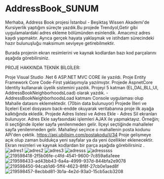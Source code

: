 # AddressBook_SUNUM
Merhaba, Address Book projesi İstanbul - Beşiktaş Wissen Akademi'de Kursiyerlik yaptığım süreçte yazdık.Bu projede Trendyol,Getir gibi uygulamalardaki adres ekleme bölümünden esinlendik. Amacımız adres kaydı yapmaktır. Ayrıca gerçek hayata yaklaşmak ve istihdam sürecindeki hazır bulunuşluğu maksimum seviyeye getirebilmektir.

Burada projenin ekran resimlerini ve kaynak kodlardan bazı kod parçalarını aşağıda görebilirsiniz.

PROJE HAKKINDA TEKNİK BİLGİLER:

Proje Visual Studio .Net 6 ASP.NET MVC CORE ile yazıldı. Proje Entity Framework Core Code-First yaklaşımıyla yazılmıştır. Projede AspnetCore Identity kullanarak üyelik sistemini yazdık. Projeyi 5 katman (EL,DAL,BLL,UI, AddressBookNeighborhoodsLoad) olarak yazdık. -AddressBookNeighborhoodsLoad katmanı Console uygulaması olup Mahalle datasını eklemektedir. (70bin data bulunuyor) Projede İlleri ve İlçeleri Excel dosyasını back-endde okuyarak veritabanına proje ilk ayağa kalktığında ekledik. Projede Adres listesi ve Adres Ekle - Adres Sil ekranları bulunuyor. Adres Ekle sayfasındaki işlemleri AJAX ile yapmaktayız. Örneğin; ili seçtiğinde ilçeler sayfa yenilenmeden gelir. İlçeyi seçtiğinde mahalleler sayfa yenilenmeden gelir. Mahalleyi seçince o mahallenin posta kodunu APi'den çektik. https://api.ubilisim.com/postakodu/il/34 Proje gelişmeye açık olup zaman buldukça yeni sayfalar ya da yeni özellikler eklenecektir. Ekran resimleri ve kaynak kodlardan bir parça aşağıda görebilirsiniz .
![adres1](https://user-images.githubusercontent.com/73273677/220844077-6f10af68-c88a-4551-a8c3-d3eda05a8b54.PNG)
![adres2](https://user-images.githubusercontent.com/73273677/220844081-baa697e9-c472-4a94-83ea-d907a5b7d0f8.PNG)
![adres3](https://user-images.githubusercontent.com/73273677/220844089-69714dc8-260b-432a-8fd8-2721f9ee5d06.PNG)
![adresss](https://user-images.githubusercontent.com/73273677/220844195-5430a288-6b79-4808-bb32-69ae4af11809.png)
![adresssss](https://user-images.githubusercontent.com/73273677/220844208-2757bb4f-3d75-4b58-95d8-c95278883f63.png)
![219598418-2f5b06fe-c4fd-4541-9600-7c859a6a1eee](https://user-images.githubusercontent.com/73273677/220844249-b7657ad4-641b-4538-aed9-bffcbfc68ed3.png)
![219598433-ad43bb43-6a4a-4999-937d-844bfa2e9078](https://user-images.githubusercontent.com/73273677/220844277-704e8d8f-6434-427d-bbbd-d58249079b10.png)
![219598450-94cab1d6-5ff4-4623-8f8f-27cb0e1aed8f](https://user-images.githubusercontent.com/73273677/220844292-3f4381ba-808b-4611-8edb-dba4436384ec.png)
![219598457-8ecbbd81-3b1a-4e2d-93a0-15cb5acb3208](https://user-images.githubusercontent.com/73273677/220844312-05c8d771-5365-41d5-8982-836ce801791e.png)
